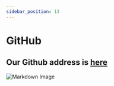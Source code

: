 ```yaml
---
sidebar_position: 13
---
```


# GitHub

## Our Github address is [here](https://github.com/HedgePlus)



![Markdown Image](https://miro.medium.com/max/719/1*26XR2RfPsSmFd_Q6EA0SrA.png)
